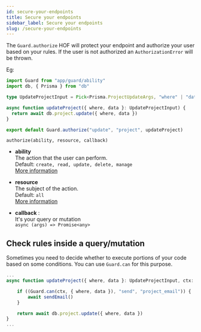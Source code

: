 ```yaml
---
id: secure-your-endpoints
title: Secure your endpoints
sidebar_label: Secure your endpoints
slug: /secure-your-endpoints
---
```


The `Guard.authorize` HOF will protect your endpoint and authorize your user based on your rules.
If the user is not authorized an `AuthorizationError` will be thrown.

Eg:

```typescript {10}
import Guard from "app/guard/ability"
import db, { Prisma } from "db"

type UpdateProjectInput = Pick<Prisma.ProjectUpdateArgs, "where" | "data">

async function updateProject({ where, data }: UpdateProjectInput) {
  return await db.project.update({ where, data })
}

export default Guard.authorize("update", "project", updateProject)
```

`authorize(ability, resource, callback)`

- **ability**<br/>
  The action that the user can perform.<br/>
  Default: `create, read, update, delete, manage` <br/>
  [More information](abilities)

- **resource**<br/>
  The subject of the action.<br/>
  Default: `all`<br/>
  [More information](resources)

- **callback** :<br/>
  It's your query or mutation<br/>
  `async (args) => Promise<any>`

## Check rules inside a query/mutation

Sometimes you need to decide whether to execute portions of your code based on some conditions.
You can use `Guard.can` for this purpose.

```typescript {10}
...
async function updateProject({ where, data }: UpdateProjectInput, ctx: Ctx) {

	if ((Guard.can(ctx, { where, data }), "send", "project_email")) {
		await sendEmail()
	}

	return await db.project.update({ where, data })
}
...
```
